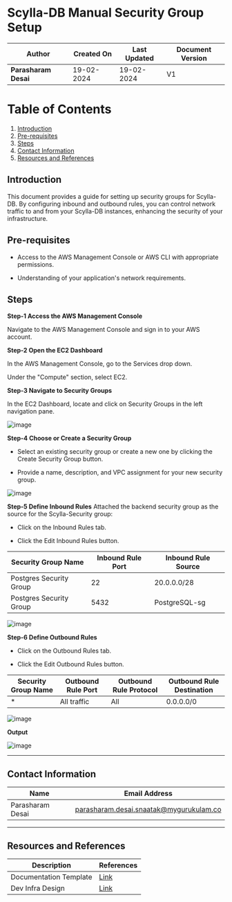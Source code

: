 # Scylla-DB Manual Security Group Setup

| **Author**           | **Created On** | **Last Updated** | **Document Version** |
| -------------------- | -------------- | ---------------- | -------------------- |
| **Parasharam Desai** | 19-02-2024     | 19-02-2024       | V1                   |


# Table of Contents

1. [Introduction](#introduction)
2. [Pre-requisites](#pre-requisites)
3. [Steps](#steps)
4. [Contact Information](#contact-information)
5. [Resources and References](#resources-and-references)


## Introduction

This document provides a guide for setting up security groups for Scylla-DB. By configuring inbound and outbound rules, you can control network traffic to and from your Scylla-DB instances, enhancing the security of your infrastructure.


## Pre-requisites
* Access to the AWS Management Console or AWS CLI with appropriate permissions.

* Understanding of your application's network requirements.

## Steps
**Step-1 Access the AWS Management Console**

  Navigate to the AWS Management Console and sign in to your AWS account.

**Step-2 Open the EC2 Dashboard**

In the AWS Management Console, go to the Services drop down.

Under the "Compute" section, select EC2.

**Step-3 Navigate to Security Groups**

In the EC2 Dashboard, locate and click on Security Groups in the left navigation pane.

![image](https://github.com/CodeOps-Hub/Documentation/assets/156056709/54e01965-722a-4db3-a66a-cd15f0fac52b)



**Step-4 Choose or Create a Security Group**

* Select an existing security group or create a new one by clicking the Create Security Group button.

* Provide a name, description, and VPC assignment for your new security group.

![image](https://github.com/CodeOps-Hub/Documentation/assets/79625874/2dbe85dc-e3a6-4fe5-80aa-871f7ab4cfa6)
  

**Step-5 Define Inbound Rules**
Attached the backend security group as the source for the Scylla-Security group:

* Click on the Inbound Rules tab.

* Click the Edit Inbound Rules button.

| Security Group Name              | Inbound Rule Port | Inbound Rule Source |
|----------------------------------|-------------------|---------------------|
| Postgres Security Group          | 22                | 20.0.0.0/28          |
| Postgres Security Group          | 5432              | PostgreSQL-sg        |


![image](https://github.com/CodeOps-Hub/Documentation/assets/79625874/4c6774ea-76b2-44ab-ad4f-4db4486094cb)



**Step-6 Define Outbound Rules**

* Click on the Outbound Rules tab.

* Click the Edit Outbound Rules button.

| Security Group Name | Outbound Rule Port | Outbound Rule Protocol | Outbound Rule Destination |
|---------------------|---------------------|------------------------|--------------------------|
| *                   | All traffic         | All                    | 0.0.0.0/0                | 


![image](https://github.com/CodeOps-Hub/Documentation/assets/156056709/1d86e360-8cd3-4edd-959b-fbab18a4e0b2)



**Output**

![image](https://github.com/CodeOps-Hub/Documentation/assets/79625874/49b449db-87cf-4d67-9fc9-e15ad066a524)

---

## Contact Information

| Name               | Email Address                               |
| ------------------ | ------------------------------------------- |
| Parasharam Desai   | parasharam.desai.snaatak@mygurukulam.co     |

---

## Resources and References

| Description           | References                                                        |
| --------------------- | ----------------------------------------------------------------- |
| Documentation Template | [Link](https://github.com/OT-MICROSERVICES/documentation-template/wiki/Application-Template) |
| Dev Infra Design      | [Link](https://github.com/CodeOps-Hub/Documentation/blob/main/Application_CI/Design/09-%20Cloud%20Infra%20Design/Cloud-Infra-Design-Dev.md) |
